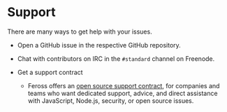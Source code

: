 # Support

There are many ways to get help with your issues.

- Open a GitHub issue in the respective GitHub repository.

- Chat with contributors on IRC in the `#standard` channel on Freenode.

- Get a support contract

  - Feross offers an [open source support contract](https://feross.org/support/), for companies and teams who want dedicated support, advice, and direct assistance with JavaScript, Node.js, security, or open source issues.
